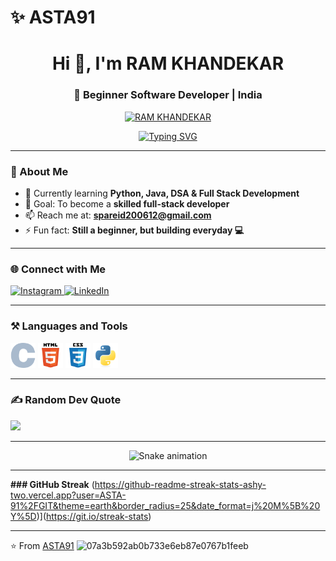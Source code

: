 # ✨ ASTA91  

<h1 align="center">Hi 👋, I'm RAM KHANDEKAR</h1>
<h3 align="center">🚀 Beginner Software Developer | India</h3>

<p align="center">
  <a href="https://github.com/ASTA91-GIT">
    <img src="![07a3b592ab0b733e6eb87e0767b1feeb](https://github.com/user-attachments/assets/9ff18161-99f0-421c-b12e-d401bce42cb4)
" alt="RAM KHANDEKAR" />
  </a>
</p>

<p align="center">
  <a href="https://github.com/ASTA91-GIT/readme-typing-svg">
    <img src="https://readme-typing-svg.demolab.com?lines=Full+Stack+Web+and+App+Developer;Experienced+UI%2FUX+Designer;10%2B+years+of+coding+experience;Always+learning+new+things&font=Fira+Code&center=true&width=440&height=45&color=f75c7e&vCenter=true&pause=1000&size=22" alt="Typing SVG" />
  </a>
</p>


---

### 💫 About Me
- 🌱 Currently learning **Python, Java, DSA & Full Stack Development**  
- 🎯 Goal: To become a **skilled full-stack developer**  
- 📫 Reach me at: **spareid200612@gmail.com**  
- ⚡ Fun fact: **Still a beginner, but building everyday 💻**  

---

### 🌐 Connect with Me
<p align="left">
<a href="https://instagram.com/ram_k_72" target="_blank">
  <img src="https://img.shields.io/badge/Instagram-%23E4405F.svg?logo=Instagram&logoColor=white" alt="Instagram"/>
</a>
<a href="http://www.linkedin.com/in/ram-khandekar" target="_blank">
  <img src="https://img.shields.io/badge/LinkedIn-%230077B5.svg?logo=linkedin&logoColor=white" alt="LinkedIn"/>
</a>
</p>

---

### ⚒️ Languages and Tools
<p>
  <img src="https://raw.githubusercontent.com/devicons/devicon/master/icons/c/c-original.svg" alt="C" width="40" height="40"/> 
  <img src="https://raw.githubusercontent.com/devicons/devicon/master/icons/html5/html5-original-wordmark.svg" alt="HTML5" width="40" height="40"/> 
  <img src="https://raw.githubusercontent.com/devicons/devicon/master/icons/css3/css3-original-wordmark.svg" alt="CSS3" width="40" height="40"/> 
  <img src="https://raw.githubusercontent.com/devicons/devicon/master/icons/python/python-original.svg" alt="Python" width="40" height="40"/> 
</p>

---

### ✍️ Random Dev Quote
![](https://quotes-github-readme.vercel.app/api?type=horizontal&theme=radical)



---

<!-- Snake Game Repo View -->

<div align="center">
  <img src="https://profile-readme-generator.com/assets/snake.svg" alt="Snake animation" />
</div>

---

**### GitHub Streak**
(https://github-readme-streak-stats-ashy-two.vercel.app?user=ASTA-91%2FGIT&theme=earth&border_radius=25&date_format=j%20M%5B%20Y%5D)](https://git.io/streak-stats)

---
⭐ From [ASTA91](https://github.com/astagit-91)
![07a3b592ab0b733e6eb87e0767b1feeb](https://github.com/user-attachments/assets/71e6b5aa-ab15-4559-b561-fe15df1117fb)

